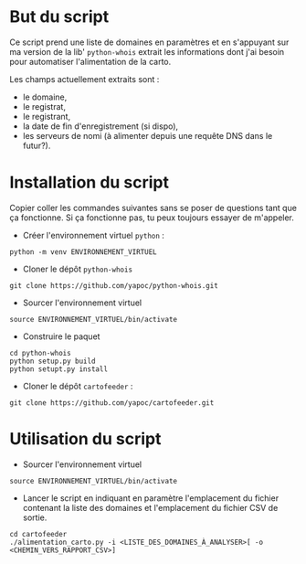 # But du script
Ce script prend une liste de domaines en paramètres et en s'appuyant sur ma version de la lib' `python-whois` extrait les informations dont j'ai besoin pour automatiser l'alimentation de la carto.

Les champs actuellement extraits sont : 
  * le domaine,
  * le registrat, 
  * le registrant,
  * la date de fin d'enregistrement (si dispo),
  * les serveurs de nomi (à alimenter depuis une requête DNS dans le futur?).


# Installation du script

Copier coller les commandes suivantes sans se poser de questions tant que ça fonctionne. Si ça fonctionne pas, tu peux toujours essayer de m'appeler.

  * Créer l'environnement virtuel `python` : 

```
python -m venv ENVIRONNEMENT_VIRTUEL
```

  * Cloner le dépôt `python-whois`

```
git clone https://github.com/yapoc/python-whois.git
```

  * Sourcer l'environnement virtuel

```
source ENVIRONNEMENT_VIRTUEL/bin/activate
```

  * Construire le paquet

```
cd python-whois
python setup.py build
python setupt.py install
```

  * Cloner le dépôt `cartofeeder` :

```
git clone https://github.com/yapoc/cartofeeder.git
```

# Utilisation du script

  * Sourcer l'environnement virtuel

```
source ENVIRONNEMENT_VIRTUEL/bin/activate
```

  * Lancer le script en indiquant en paramètre l'emplacement du fichier contenant la liste des domaines et l'emplacement du fichier CSV de sortie.

```
cd cartofeeder
./alimentation_carto.py -i <LISTE_DES_DOMAINES_À_ANALYSER>[ -o <CHEMIN_VERS_RAPPORT_CSV>]
```
